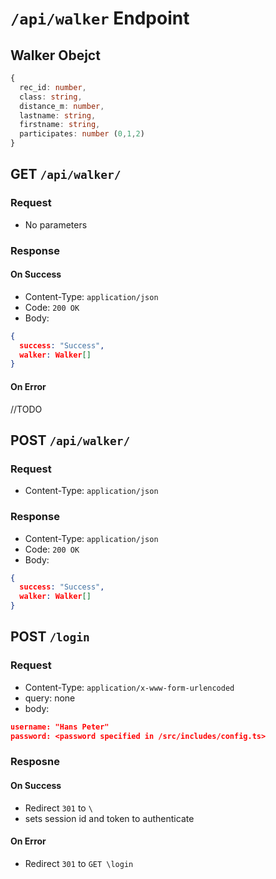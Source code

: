 # `/api/walker` Endpoint

## Walker Obejct
```typescript 
{
  rec_id: number,
  class: string,
  distance_m: number,
  lastname: string,
  firstname: string,
  participates: number (0,1,2)
}
```

## GET `/api/walker/`
### Request
* No parameters
### Response
#### On Success
* Content-Type: `application/json`
* Code: `200 OK`
* Body:
```json
{
  success: "Success",
  walker: Walker[]
}
```
#### On Error
//TODO

## POST `/api/walker/`
### Request
* Content-Type: `application/json`

### Response
* Content-Type: `application/json`
* Code: `200 OK`
* Body:
```json
{
  success: "Success",
  walker: Walker[]
}
```

## POST `/login`
### Request
* Content-Type: `application/x-www-form-urlencoded`
* query: none
* body:
```json 
username: "Hans Peter"
password: <password specified in /src/includes/config.ts>
```
### Resposne
#### On Success
* Redirect `301` to `\`
* sets session id and token to authenticate
#### On Error
* Redirect `301` to  `GET \login`
